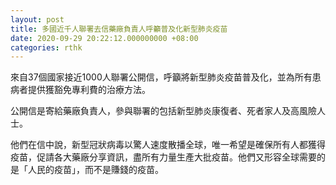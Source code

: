 ```yaml
---
layout: post
title: 多國近千人聯署去信藥廠負責人呼籲普及化新型肺炎疫苗
date: 2020-09-29 20:22:12.000000000 +08:00
categories: rthk
---
```


來自37個國家接近1000人聯署公開信，呼籲將新型肺炎疫苗普及化，並為所有患病者提供獲豁免專利費的治療方法。

公開信是寄給藥廠負責人，參與聯署的包括新型肺炎康復者、死者家人及高風險人士。

他們在信中說，新型冠狀病毒以驚人速度散播全球，唯一希望是確保所有人都獲得疫苗，促請各大藥廠分享資訊，盡所有力量生產大批疫苗。他們又形容全球需要的是「人民的疫苗」，而不是賺錢的疫苗。
